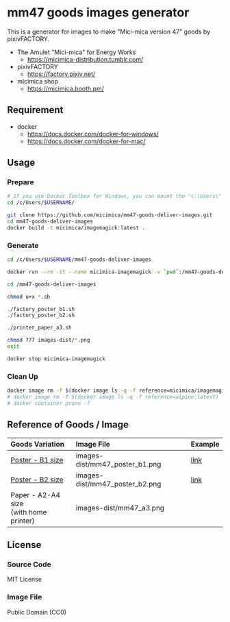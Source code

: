 # mm47 goods images generator

This is a generator for images to make "Mici-mica version 47" goods by pixivFACTORY.

- The Amulet "Mici-mica" for Energy Works
  - https://micimica-distribution.tumblr.com/
- pixivFACTORY
  - https://factory.pixiv.net/
- micimica shop
  - https://micimica.booth.pm/

## Requirement

- docker
  - https://docs.docker.com/docker-for-windows/
  - https://docs.docker.com/docker-for-mac/

## Usage

### Prepare

```sh
# If you use Docker Toolbox for Windows, you can mount the "c:\Users\" subdirectories to docker by default. 
cd /c/Users/$USERNAME/

git clone https://github.com/micimica/mm47-goods-deliver-images.git
cd mm47-goods-deliver-images
docker build -t micimica/imagemagick:latest .
```

### Generate
```sh
cd /c/Users/$USERNAME/mm47-goods-deliver-images

docker run --rm -it --name micimica-imagemagick -v `pwd`:/mm47-goods-deliver-images micimica/imagemagick:latest

cd /mm47-goods-deliver-images

chmod u+x *.sh

./factory_poster_b1.sh
./factory_poster_b2.sh

./printer_paper_a3.sh

chmod 777 images-dist/*.png
exit

docker stop micimica-imagemagick
```

### Clean Up

```sh
docker image rm -f $(docker image ls -q -f reference=micimica/imagemagick:latest)
# docker image rm -f $(docker image ls -q -f reference=alpine:latest)
# docker container prune -f
```

## Reference of Goods / Image
| Goods Variation | Image File | Example |
|:---|:---|:---|
| [Poster - B1 size](https://factory.pixiv.net/products/fast_poster) | images-dist/mm47_poster_b1.png | [link](https://micimica.booth.pm/items/2507569) |
| [Poster - B2 size](https://factory.pixiv.net/products/fast_poster) | images-dist/mm47_poster_b2.png | [link](https://micimica.booth.pm/items/2507569) |
| Paper - A2-A4 size<br>(with home printer) | images-dist/mm47_a3.png | |

## License

### Source Code
MIT License

### Image File
Public Domain (CC0)
